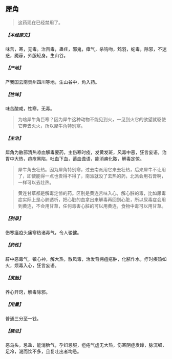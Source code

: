 ## 犀角

> 这药现在已经禁用了。

##### 【本经原文】
味苦，寒，无毒。治百毒，蛊疰，邪鬼，瘴气，杀钩吻，鸩羽，蛇毒，除邪，不迷惑，魇寐，外服轻身。生山谷。
##### 【产地】
产我国云南贵州四川等地，生山谷中，角入药。
##### 【性味】
味苦酸咸，性寒，无毒。

> 为啥犀牛角巨寒？‍因为犀牛这种动物不能见到火，一见到火它的欲望就驱使它奔去灭火，所以犀牛角特别寒。

##### 【主治】
犀角为散邪清热凉血解毒要药，主伤寒时疫，发黄发斑，风毒中恶，狂言妄语，治胃中大热，痘疮黑陷，吐血下血，蓄血谵语，能消痈化脓，解毒定惊。

> 犀牛角去壮热。因为犀角特别寒，过去南派用它来去壮热，后来犀牛不让用了，即使能得一点也贵得不得了，南派就没了去热的药，北派会用石膏啊，一样可以去壮热。

> 黄连甘草都是解毒定惊的药‍‍。区别是黄连苦味入心，解心脏的毒，比如尿毒症实际上是心肺透析，把心脏的血拿出来解毒再回到心脏，所以尿毒症会用到黄连，不会用甘草，任何毒害心脏的可以用黄连，食物中毒可以用甘草。‍‍‍‍‍‍

##### 【别录】
伤寒瘟疫头痛寒热诸毒气，令人骏健。
##### 【药性】
辟中恶毒气，镇心神，解大热，散风毒，治发背痈疽疮肿，化脓作水，疗时疾热如火，烦毒入心，狂言妄语。
##### 【灵胎】
养心开窍，解毒除邪。
##### 【用量】
普通三分至一钱。
##### 【禁忌】
恶乌头，忌盐，能消胎气，孕妇忌服，痘疮气虚无大热，伤寒阴症发躁，脉沉细，足冷，渴而饮不多，且复吐出者均忌。